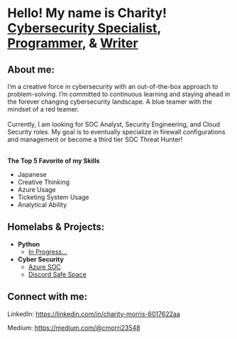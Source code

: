 <h1>Hello! My name is Charity! <br/><a href="https://www.linkedin.com/in/charity-morris-6017622aa/">Cybersecurity Specialist</a>, <a href="https://github.com/1stAri">Programmer</a>, & <a href="https://medium.com/@cmorri23548">Writer</a></h1>

<h2>About me:</h2>
I’m a creative force in cybersecurity with an out-of-the-box approach to problem-solving. I’m committed to continuous learning and staying ahead in the forever changing cybersecurity landscape. A blue teamer with the mindset of a red teamer.
<br /> <br />
Currently, I am looking for SOC Analyst, Security Engineering, and Cloud Security roles. My goal is to eventually specialize in firewall configurations and management or become a third tier SOC Threat Hunter!
<br /> <br />

__The Top 5 Favorite of my Skills__

- Japanese
- Creative Thinking
- Azure Usage
- Ticketing System Usage
- Analytical Ability

<h2>Homelabs & Projects:</h2>

- <b>Python</b>
  - [In Progress...]()
- <b>Cyber Security</b>
  - [Azure SOC](https://github.com/1stAri/Azure-SOC/blob/main/README.md)
  - [Discord Safe Space](https://github.com/1stAri/Discord-Safe-Space/tree/main)
<h2> Connect with me:</h2>

LinkedIn: https://linkedin.com/in/charity-morris-6017622aa

Medium: https://medium.com/@cmorri23548

